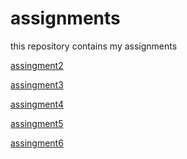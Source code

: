 # assignments
this repository contains my assignments

[assingment2](https://github.com/SjoerdNotenboom/assignments/blob/master/assignment2-Copy1.ipynb)

[assingment3](https://github.com/SjoerdNotenboom/assignments/blob/master/assignment3-Copy1%20(1).ipynb)

[assingment4](https://github.com/SjoerdNotenboom/assignments/blob/master/assignment4-Copy1.ipynb)

[assingment5](https://github.com/SjoerdNotenboom/assignments/blob/master/Graded_assignment1%20(2).ipynb)

[assingment6](https://github.com/SjoerdNotenboom/assignments/blob/master/Graded_assignment_2.ipynb)
